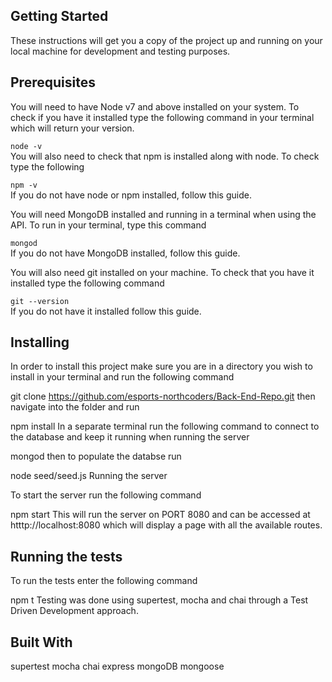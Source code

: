 
## Getting Started

These instructions will get you a copy of the project up and running on your local machine for development and testing purposes.

## Prerequisites

You will need to have Node v7 and above installed on your system. To check if you have it installed type the following command in your terminal which will return your version.

<code>node -v</code> <br/>
You will also need to check that npm is installed along with node. To check type the following

<code>npm -v</code> <br/>
If you do not have node or npm installed, follow this guide.

You will need MongoDB installed and running in a terminal when using the API. To run in your terminal, type this command

<code>mongod</code> <br/>
If you do not have MongoDB installed, follow this guide.

You will also need git installed on your machine. To check that you have it installed type the following command

<code>git --version</code> <br/>
If you do not have it installed follow this guide.

## Installing

In order to install this project make sure you are in a directory you wish to install in your terminal and run the following command

git clone https://github.com/esports-northcoders/Back-End-Repo.git then navigate into the folder and run

npm install
In a separate terminal run the following command to connect to the database and keep it running when running the server

mongod
then to populate the databse run

node seed/seed.js
Running the server

To start the server run the following command

npm start
This will run the server on PORT 8080 and can be accessed at htttp://localhost:8080 which will display a page with all the available routes.

## Running the tests

To run the tests enter the following command

npm t
Testing was done using supertest, mocha and chai through a Test Driven Development approach.

## Built With

supertest
mocha
chai
express
mongoDB
mongoose

